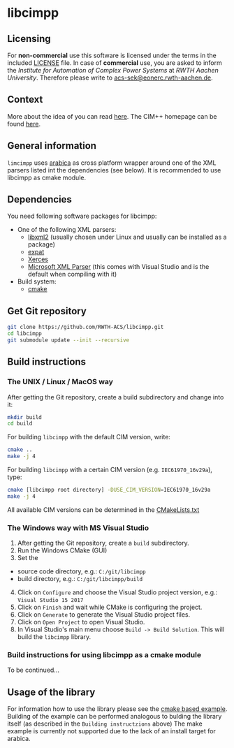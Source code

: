 libcimpp
========

## Licensing
For **non-commercial** use this software is licensed under the terms in the included [LICENSE](LICENSE) file.
In case of **commercial** use, you are asked to inform the *Institute for Automation of Complex Power Systems* at *RWTH Aachen University*. Therefore please write to [acs-sek@eonerc.rwth-aachen.de](mailto:acs-sek@eonerc.rwth-aachen.de).

## Context
More about the idea of  you can read [here](http://rdcu.be/vOop). The CIM++ homepage can be found [here](http://fein-aachen.org/projects/cimpp).

## General information
`limcimpp` uses [arabica](http://www.jezuk.co.uk/cgi-bin/view/arabica) as cross platform wrapper around one of the XML parsers listed int the dependencies (see below).
It is recommended to use libcimpp as cmake module.

## Dependencies
You need following software packages for libcimpp:
+ One of the following XML parsers:
  + [libxml2](http://www.xmlsoft.org/) (usually chosen under Linux and usually can be installed as a package)
  + [expat](http://expat.sourceforge.net/)
  + [Xerces](http://xerces.apache.org/xerces-c/)
  + [Microsoft XML Parser](https://support.microsoft.com/en-en/help/324460) (this comes with Visual Studio and is the default when compiling with it)
+ Build system:
  + [cmake](https://cmake.org/)

## Get Git repository
```bash
git clone https://github.com/RWTH-ACS/libcimpp.git
cd libcimpp
git submodule update --init --recursive
```

## Build instructions
### The UNIX / Linux / MacOS way
After getting the Git repository, create a build subdirectory and change into it:
```bash
mkdir build
cd build
```

For building `libcimpp` with the default CIM version, write:
```bash
cmake ..
make -j 4
```

For building `libcimpp` with a certain CIM version (e.g. `IEC61970_16v29a`), type:
```bash
cmake [libcimpp root directory] -DUSE_CIM_VERSION=IEC61970_16v29a
make -j 4
```
All available CIM versions can be determined in the [CMakeLists.txt](CMakeLists.txt)

### The Windows way with MS Visual Studio
1. After getting the Git repository, create a `build` subdirectory.
2. Run the Windows CMake (GUI)
3. Set the
* source code directory, e.g.: `C:/git/libcimpp`
* build directory, e.g.: `C:/git/libcimpp/build`
4. Click on `Configure` and choose the Visual Studio project version, e.g.: `Visual Studio 15 2017`
5. Click on `Finish` and wait while CMake is configuring the project.
6. Click on `Generate` to generate the Visual Studio project files.
7. Click on `Open Project` to open Visual Studio.
8. In Visual Studio's main menu choose `Build -> Build Solution`. This will build the `libcimpp` library.

### Build instructions for using libcimpp as a cmake module
To be continued...


## Usage of the library
For information how to use the library please see the [cmake based example](https://git.rwth-aachen.de/acs/core/cim/cimpp/libcimpp/tree/master/examples/cmake).
Building of the example can be performed analogous to bulding the library itself (as described in the `Building instructzions` above)
The make example is currently not supported due to the lack of an install target for arabica.
